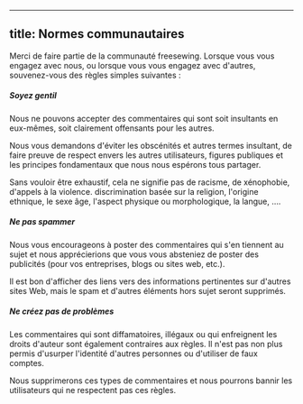 ***

## title: Normes communautaires

Merci de faire partie de la communauté freesewing. Lorsque vous vous engagez avec nous, ou lorsque vous vous engagez avec d'autres, souvenez-vous des règles simples suivantes :

##### Soyez gentil

Nous ne pouvons accepter des commentaires qui sont soit insultants en eux-mêmes, soit clairement offensants pour les autres.

Nous vous demandons d'éviter les obscénités et autres termes insultant, de faire preuve de respect envers les autres utilisateurs, figures publiques et les principes fondamentaux que nous nous espérons tous partager.

Sans vouloir être exhaustif, cela ne signifie pas de racisme, de xénophobie, d'appels à la violence. discrimination basée sur la religion, l'origine ethnique, le sexe âge, l'aspect physique ou morphologique, la langue, ….

##### Ne pas spammer

Nous vous encourageons à poster des commentaires qui s'en tiennent au sujet et nous apprécierions que vous vous absteniez de poster des publicités (pour vos entreprises, blogs ou sites web, etc.).

Il est bon d'afficher des liens vers des informations pertinentes sur d'autres sites Web, mais le spam et d'autres éléments hors sujet seront supprimés.

##### Ne créez pas de problèmes

Les commentaires qui sont diffamatoires, illégaux ou qui enfreignent les droits d'auteur sont également contraires aux règles. Il n'est pas non plus permis d'usurper l'identité d'autres personnes ou d'utiliser de faux comptes.

Nous supprimerons ces types de commentaires et nous pourrons bannir les utilisateurs qui ne respectent pas ces règles.
